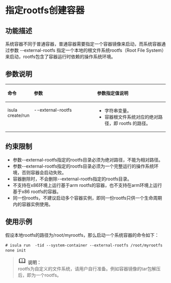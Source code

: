 # 指定rootfs创建容器

## 功能描述

系统容器不同于普通容器，普通容器需要指定一个容器镜像来启动，而系统容器通过参数 \--external-rootfs 指定一个本地的根文件系统rootfs（Root File System）来启动，rootfs包含了容器运行时依赖的操作系统环境。

## 参数说明

<a name="zh-cn_topic_0182200826_table99231016135214"></a>
<table><thead align="left"><tr id="zh-cn_topic_0182200826_row13923616125218"><th class="cellrowborder" valign="top" width="15.2%" id="mcps1.1.4.1.1"><p id="zh-cn_topic_0182200826_p1692351613529"><a name="zh-cn_topic_0182200826_p1692351613529"></a><a name="zh-cn_topic_0182200826_p1692351613529"></a>命令</p>
</th>
<th class="cellrowborder" valign="top" width="40.01%" id="mcps1.1.4.1.2"><p id="zh-cn_topic_0182200826_p3923191620525"><a name="zh-cn_topic_0182200826_p3923191620525"></a><a name="zh-cn_topic_0182200826_p3923191620525"></a>参数</p>
</th>
<th class="cellrowborder" valign="top" width="44.79%" id="mcps1.1.4.1.3"><p id="zh-cn_topic_0182200826_p3924171618525"><a name="zh-cn_topic_0182200826_p3924171618525"></a><a name="zh-cn_topic_0182200826_p3924171618525"></a>参数指定值说明</p>
</th>
</tr>
</thead>
<tbody><tr id="zh-cn_topic_0182200826_row12924616195217"><td class="cellrowborder" valign="top" width="15.2%" headers="mcps1.1.4.1.1 "><p id="zh-cn_topic_0182200826_p092419166523"><a name="zh-cn_topic_0182200826_p092419166523"></a><a name="zh-cn_topic_0182200826_p092419166523"></a>isula create/run</p>
</td>
<td class="cellrowborder" valign="top" width="40.01%" headers="mcps1.1.4.1.2 "><p id="zh-cn_topic_0182200826_p692431614524"><a name="zh-cn_topic_0182200826_p692431614524"></a><a name="zh-cn_topic_0182200826_p692431614524"></a>--external-rootfs</p>
</td>
<td class="cellrowborder" valign="top" width="44.79%" headers="mcps1.1.4.1.3 "><a name="zh-cn_topic_0182200826_ul1292410168521"></a><a name="zh-cn_topic_0182200826_ul1292410168521"></a><ul id="zh-cn_topic_0182200826_ul1292410168521"><li>字符串变量。</li><li>容器根文件系统对应的绝对路径，即 rootfs 的路径。</li></ul>
</td>
</tr>
</tbody>
</table>

## 约束限制

-   参数--external-rootfs指定的rootfs目录必须为绝对路径，不能为相对路径。
-   参数--external-rootfs指定的rootfs目录必须为一个完整运行的操作系统环境，否则容器会启动失败。
-   容器删除时，不会删除--external-rootfs指定的rootfs目录。
-   不支持在x86环境上运行基于arm rootfs的容器，也不支持在arm环境上运行基于x86 rootfs的容器。
-   同一份rootfs，不建议启动多个容器实例，即同一份rootfs只供一个生命周期内的容器实例使用。

## 使用示例

假设本地rootfs的路径为/root/myrootfs，那么启动一个系统容器的命令如下：

```
# isula run  -tid --system-container --external-rootfs /root/myrootfs none init
```

>![](public_sys-resources/icon-note.gif) **说明：**   
>rootfs为自定义的文件系统，请用户自行准备。例如容器镜像的tar包解压后，即为一个rootfs。  

